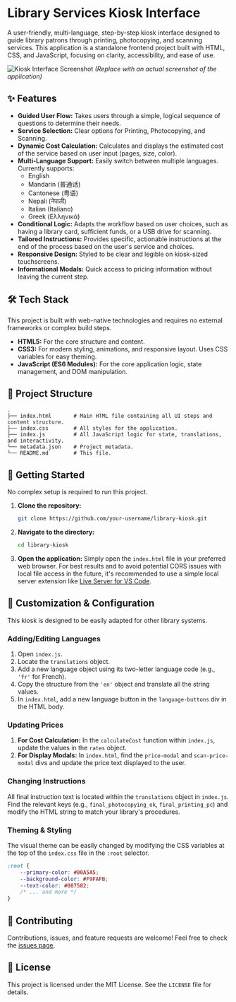 
# Library Services Kiosk Interface

A user-friendly, multi-language, step-by-step kiosk interface designed to guide library patrons through printing, photocopying, and scanning services. This application is a standalone frontend project built with HTML, CSS, and JavaScript, focusing on clarity, accessibility, and ease of use.

![Kiosk Interface Screenshot](https://i.imgur.com/example-screenshot.png) 
*(Replace with an actual screenshot of the application)*

## ✨ Features

- **Guided User Flow:** Takes users through a simple, logical sequence of questions to determine their needs.
- **Service Selection:** Clear options for Printing, Photocopying, and Scanning.
- **Dynamic Cost Calculation:** Calculates and displays the estimated cost of the service based on user input (pages, size, color).
- **Multi-Language Support:** Easily switch between multiple languages. Currently supports:
    - English
    - Mandarin (普通话)
    - Cantonese (粤语)
    - Nepali (नेपाली)
    - Italian (Italiano)
    - Greek (Ελληνικά)
- **Conditional Logic:** Adapts the workflow based on user choices, such as having a library card, sufficient funds, or a USB drive for scanning.
- **Tailored Instructions:** Provides specific, actionable instructions at the end of the process based on the user's service and choices.
- **Responsive Design:** Styled to be clear and legible on kiosk-sized touchscreens.
- **Informational Modals:** Quick access to pricing information without leaving the current step.

## 🛠️ Tech Stack

This project is built with web-native technologies and requires no external frameworks or complex build steps.

- **HTML5:** For the core structure and content.
- **CSS3:** For modern styling, animations, and responsive layout. Uses CSS variables for easy theming.
- **JavaScript (ES6 Modules):** For the core application logic, state management, and DOM manipulation.

## 📂 Project Structure

```
.
├── index.html       # Main HTML file containing all UI steps and content structure.
├── index.css        # All styles for the application.
├── index.js         # All JavaScript logic for state, translations, and interactivity.
└── metadata.json    # Project metadata.
└── README.md        # This file.
```

## 🚀 Getting Started

No complex setup is required to run this project.

1.  **Clone the repository:**
    ```bash
    git clone https://github.com/your-username/library-kiosk.git
    ```
2.  **Navigate to the directory:**
    ```bash
    cd library-kiosk
    ```
3.  **Open the application:**
    Simply open the `index.html` file in your preferred web browser. For best results and to avoid potential CORS issues with local file access in the future, it's recommended to use a simple local server extension like [Live Server for VS Code](https://marketplace.visualstudio.com/items?itemName=ritwickdey.LiveServer).

## 🔧 Customization & Configuration

This kiosk is designed to be easily adapted for other library systems.

### Adding/Editing Languages

1.  Open `index.js`.
2.  Locate the `translations` object.
3.  Add a new language object using its two-letter language code (e.g., `'fr'` for French).
4.  Copy the structure from the `'en'` object and translate all the string values.
5.  In `index.html`, add a new language button in the `language-buttons` div in the HTML body.

### Updating Prices

1.  **For Cost Calculation:** In the `calculateCost` function within `index.js`, update the values in the `rates` object.
2.  **For Display Modals:** In `index.html`, find the `price-modal` and `scan-price-modal` divs and update the price text displayed to the user.

### Changing Instructions

All final instruction text is located within the `translations` object in `index.js`. Find the relevant keys (e.g., `final_photocopying_ok`, `final_printing_pc`) and modify the HTML string to match your library's procedures.

### Theming & Styling

The visual theme can be easily changed by modifying the CSS variables at the top of the `index.css` file in the `:root` selector.

```css
:root {
    --primary-color: #00A5A5;
    --background-color: #F9FAFB;
    --text-color: #007582;
    /* ... and more */
}
```

## 🤝 Contributing

Contributions, issues, and feature requests are welcome! Feel free to check the [issues page](https://github.com/your-username/library-kiosk/issues).

## 📄 License

This project is licensed under the MIT License. See the `LICENSE` file for details.